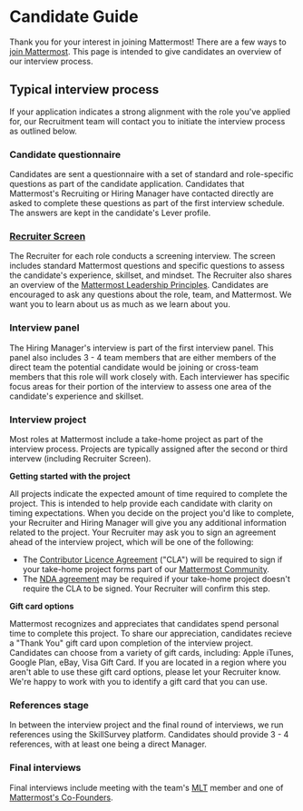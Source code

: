 # Candidate Guide

Thank you for your interest in joining Mattermost! There are a few ways to [join Mattermost](https://handbook.mattermost.com/contributors/join-us#join-us). This page is intended to give candidates an overview of our interview process.

## Typical interview process

If your application indicates a strong alignment with the role you've applied for, our Recruitment team will contact you to initiate the interview process as outlined below.

### Candidate questionnaire

Candidates are sent a questionnaire with a set of standard and role-specific questions as part of the candidate application. Candidates that Mattermost's Recruiting or Hiring Manager have contacted directly are asked to complete these questions as part of the first interview schedule. The answers are kept in the candidate's Lever profile.

### [Recruiter Screen](https://handbook.mattermost.com/contributors/join-us/staff-recruiting#recruiter-screen-optional)

The Recruiter for each role conducts a screening interview. The screen includes standard Mattermost questions and specific questions to assess the candidate's experience, skillset, and mindset. The Recruiter also shares an overview of the [Mattermost Leadership Principles](https://handbook.mattermost.com/contributors/onboarding/staff-onboarding-guide#leadership-principles). Candidates are encouraged to ask any questions about the role, team, and Mattermost. We want you to learn about us as much as we learn about you.

### Interview panel

The Hiring Manager's interview is part of the first interview panel. This panel also includes 3 - 4 team members that are either members of the direct team the potential candidate would be joining or cross-team members that this role will work closely with. Each interviewer has specific focus areas for their portion of the interview to assess one area of the candidate's experience and skillset.

### Interview project

Most roles at Mattermost include a take-home project as part of the interview process. Projects are typically assigned after the second or third intervew (including Recruiter Screen).

**Getting started with the project**

All projects indicate the expected amount of time required to complete the project. This is intended to help provide each candidate with clarity on timing expectations. When you decide on the project you'd like to complete, your Recruiter and Hiring Manager will give you any additional information related to the project. Your Recruiter may ask you to sign an agreement ahead of the interview project, which will be one of the following:

* The [Contributor Licence Agreement](https://mattermost.com/mattermost-contributor-agreement/) ("CLA") will be required to sign if your take-home project forms part of our [Mattermost Community](https://handbook.mattermost.com/contributors/join-us#open-source-contributors).
* The [NDA agreement](https://na3.docusign.net/Member/PowerFormSigning.aspx?PowerFormId=75563bac-a0ac-4aef-a434-06d9c33c1f90&env=na3&acct=e5bb8810-00ab-47c2-af80-9d331c19377f&v=2) may be required if your take-home project doesn't require the CLA to be signed. Your Recruiter will confirm this step.

**Gift card options**

Mattermost recognizes and appreciates that candidates spend personal time to complete this project. To share our appreciation, candidates recieve a "Thank You" gift card upon completion of the interview project. Candidates can choose from a variety of gift cards, including: Apple iTunes, Google Plan, eBay, Visa Gift Card. If you are located in a region where you aren't able to use these gift card options, please let your Recruiter know. We're happy to work with you to identify a gift card that you can use.

### References stage

In between the interview project and the final round of interviews, we run references using the SkillSurvey platform. Candidates should provide 3 - 4 references, with at least one being a direct Manager.

### Final interviews

Final interviews include meeting with the team's [MLT](https://handbook.mattermost.com/operations/operations/mlt-cadence#introduction-to-mlt) member and one of [Mattermost's Co-Founders](https://handbook.mattermost.com/operations/operations/mlt-cadence#introduction-to-mlt).
